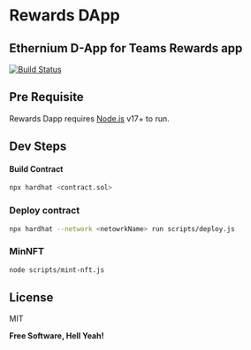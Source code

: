 # Rewards DApp

## Ethernium D-App for Teams Rewards app

[![Build Status](https://travis-ci.org/joemccann/dillinger.svg?branch=master)](https://travis-ci.org/joemccann/dillinger)

## Pre Requisite
Rewards Dapp requires [Node.js](https://nodejs.org/) v17+ to run.

## Dev Steps

#### Build Contract
```sh
npx hardhat <contract.sol>
```
### Deploy contract
```sh
npx hardhat --network <netowrkName> run scripts/deploy.js
```

### MinNFT
```sh
node scripts/mint-nft.js
```

## License

MIT

**Free Software, Hell Yeah!**